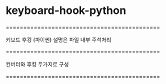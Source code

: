 # keyboard-hook-python

============================================

  키보드 후킹 (파이썬)
  설명은 파일 내부 주석처리

============================================

  컨버터와 후킹 두가지로 구성

============================================
